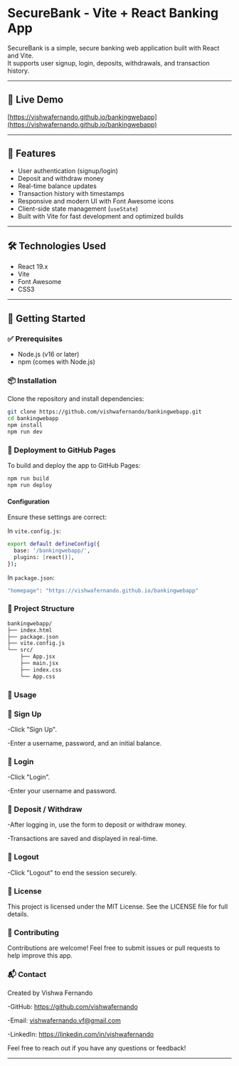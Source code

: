 # SecureBank - Vite + React Banking App

SecureBank is a simple, secure banking web application built with React and Vite.  
It supports user signup, login, deposits, withdrawals, and transaction history.

---

## 🚀 Live Demo

[https://vishwafernando.github.io/bankingwebapp](https://vishwafernando.github.io/bankingwebapp)

---

## 🔐 Features

- User authentication (signup/login)
- Deposit and withdraw money
- Real-time balance updates
- Transaction history with timestamps
- Responsive and modern UI with Font Awesome icons
- Client-side state management (`useState`)
- Built with Vite for fast development and optimized builds

---

## 🛠 Technologies Used

- React 19.x
- Vite
- Font Awesome
- CSS3

---

## 🧰 Getting Started

### ✅ Prerequisites

- Node.js (v16 or later)
- npm (comes with Node.js)

### 📦 Installation

Clone the repository and install dependencies:

```bash
git clone https://github.com/vishwafernando/bankingwebapp.git
cd bankingwebapp
npm install
npm run dev
```

### 🚀 Deployment to GitHub Pages

To build and deploy the app to GitHub Pages:

```bash
npm run build
npm run deploy
```

#### Configuration

Ensure these settings are correct:

In `vite.config.js`:

```bash
export default defineConfig({
  base: '/bankingwebapp/',
  plugins: [react()],
});
```

In `package.json`:

```bash
"homepage": "https://vishwafernando.github.io/bankingwebapp"
```

### 📁 Project Structure


```bash
bankingwebapp/
├── index.html
├── package.json
├── vite.config.js
└── src/
    ├── App.jsx
    ├── main.jsx
    ├── index.css
    └── App.css
```

### 📌 Usage


### 🔹 Sign Up

-Click "Sign Up".

-Enter a username, password, and an initial balance.

### 🔹 Login
-Click "Login".

-Enter your username and password.

### 🔹 Deposit / Withdraw
-After logging in, use the form to deposit or withdraw money.

-Transactions are saved and displayed in real-time.

### 🔹 Logout
-Click "Logout" to end the session securely.

### 📄 License
This project is licensed under the MIT License.
See the LICENSE file for full details.

### 🤝 Contributing
Contributions are welcome!
Feel free to submit issues or pull requests to help improve this app.

### 📬 Contact
Created by Vishwa Fernando

-GitHub: https://github.com/vishwafernando

-Email: vishwafernando.vf@gmail.com

-LinkedIn: https://linkedin.com/in/vishwafernando

Feel free to reach out if you have any questions or feedback!


---
